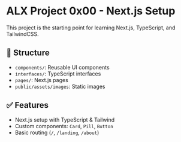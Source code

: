# ALX Project 0x00 - Next.js Setup

This project is the starting point for learning Next.js, TypeScript, and TailwindCSS.

## 📂 Structure
- `components/`: Reusable UI components
- `interfaces/`: TypeScript interfaces
- `pages/`: Next.js pages
- `public/assets/images`: Static images

## ✅ Features
- Next.js setup with TypeScript & Tailwind
- Custom components: `Card`, `Pill`, `Button`
- Basic routing (`/`, `/landing`, `/about`)
